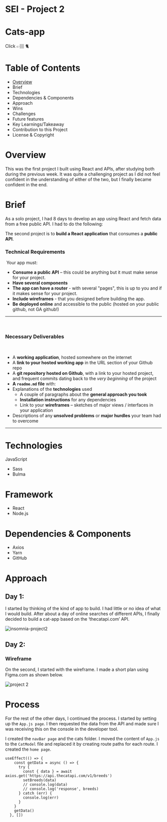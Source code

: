 # SEI - Project 2 
# Cats-app
Click 👉🏽 🐈

# Table of Contents

- [Overview](#overview)
- Brief
- Technologies
- Dependencies & Components
- Approach
- Wins
- Challenges
- Future features
- Key Learnings/Takeaway
- Contribution to this Project
- License & Copyright

#  Overview
This was the first project I built using React and APIs, after studying both during the previous week. It was quite a challenging project as I did not feel confident in the understanding of either of the two, but I finally became confident in the end.

#  Brief
As a solo project, I had 8 days to develop an app using React and fetch data from a  free public API. I had to do the following:


The second project is to **build a React application** that consumes a **public API**.
​
### Technical Requirements
​
Your app must:
​
* **Consume a public API** – this could be anything but it must make sense for your project.
* **Have several components**
* **The app can have a router** - with several "pages", this is up to you and if it makes sense for your project.
* **Include wireframes** - that you designed before building the app.
* **Be deployed online** and accessible to the public (hosted on your public github, not GA github!)
​
---
​
### Necessary Deliverables
​
* A **working application**, hosted somewhere on the internet
* A **link to your hosted working app** in the URL section of your Github repo
* A **git repository hosted on Github**, with a link to your hosted project, and frequent commits dating back to the _very beginning_ of the project
* **A `readme.md` file** with:
 * Explanations of the **technologies** used
   * A couple of paragraphs about the **general approach you took**
   * **Installation instructions** for any dependencies
   * Link to your **wireframes** – sketches of major views / interfaces in your application
  * Descriptions of any **unsolved problems** or **major hurdles** your team had to overcome
​
---

#  Technologies

 JavaScript
 - Sass 
 - Bulma

#  Framework

 - React
 - Node.js

 #  Dependencies & Components
 - Axios
 - Yarn
 - GitHub

#  Approach

## Day 1:
I started by thinking of the kind of app to build. I had little or no idea of what I would build. After about a day of online searches of different APIs, I finally decided to build a cat-app based on the ‘thecatapi.com’ API.

![insomnia-project2](https://user-images.githubusercontent.com/84001897/131217982-a35452a1-287d-458f-9ff7-4a97c5ecb049.png)

## Day 2:

### Wireframe

On the second, I started with the wireframe.
I made a short plan using Figma.com as shown below.



![project 2](https://user-images.githubusercontent.com/84001897/131218622-f590b6c8-a36c-4c9c-805c-d17a9e16161b.png)

#  Process

For the rest of the other days, I continued the process. I started by setting up the `App.js page`. I then requested the data from the API and made sure I was receiving this on the console in the developer tool.

I created the `navBar page` and the cats folder. I moved the content of `App.js` to the `CatModel` file and replaced it by creating route paths for each route. 
I created the `home page`.

    useEffect(() => {
        const getData = async () => {
          try {
            const { data } = await axios.get('https://api.thecatapi.com/v1/breeds')
            setBreeds(data)
            // console.log(data)
            // console.log('response', breeds)
          } catch (err) {
            console.log(err)
          }
        }
        getData()
      }, [])
